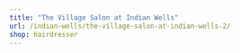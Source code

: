 ```yaml
---
title: "The Village Salon at Indian Wells"
url: /indian-wells/the-village-salon-at-indian-wells-2/
shop: hairdresser
---
```

